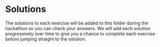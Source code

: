 # Solutions
The solutions to each exercise will be added to this folder during the hackathon so you can check your answers. We will add each solution progressively over time to give you a chance to complete each exercise before jumping straight to the solution. 